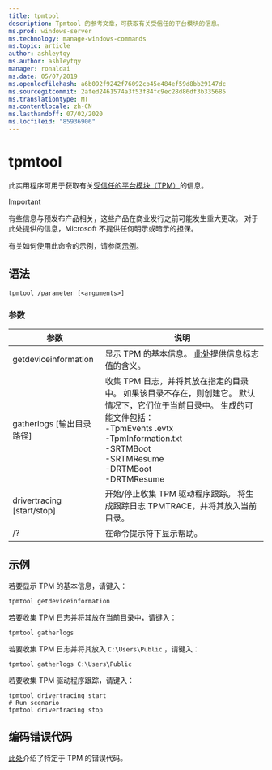 ```yaml
---
title: tpmtool
description: Tpmtool 的参考文章，可获取有关受信任的平台模块的信息。
ms.prod: windows-server
ms.technology: manage-windows-commands
ms.topic: article
author: ashleytqy
ms.author: ashleytqy
manager: ronaldai
ms.date: 05/07/2019
ms.openlocfilehash: a6b092f9242f76092cb45e484ef59d8bb29147dc
ms.sourcegitcommit: 2afed2461574a3f53f84fc9ec28d86df3b335685
ms.translationtype: MT
ms.contentlocale: zh-CN
ms.lasthandoff: 07/02/2020
ms.locfileid: "85936906"
---
```

# <a name="tpmtool"></a>tpmtool

此实用程序可用于获取有关[受信任的平台模块（TPM）](https://docs.microsoft.com/windows/security/information-protection/tpm/trusted-platform-module-overview)的信息。

>[!IMPORTANT]
>有些信息与预发布产品相关，这些产品在商业发行之前可能发生重大更改。 对于此处提供的信息，Microsoft 不提供任何明示或暗示的担保。

有关如何使用此命令的示例，请参阅[示例](#tpmtool_examples)。

## <a name="syntax"></a>语法

```
tpmtool /parameter [<arguments>]
```
### <a name="parameters"></a>参数

|参数|说明|
|---------|-----------|
|getdeviceinformation|显示 TPM 的基本信息。 [此处](https://docs.microsoft.com/windows/desktop/SecProv/win32-tpm-isreadyinformation#parameters)提供信息标志值的含义。|
|gatherlogs [输出目录路径]|收集 TPM 日志，并将其放在指定的目录中。 如果该目录不存在，则创建它。 默认情况下，它们位于当前目录中。 生成的可能文件包括： </br>-TpmEvents .evtx</br>-TpmInformation.txt</br>-SRTMBoot</br>-SRTMResume</br>-DRTMBoot</br>-DRTMResume</br>|
|drivertracing [start/stop]|开始/停止收集 TPM 驱动程序跟踪。 将生成跟踪日志 TPMTRACE，并将其放入当前目录。|
|/?|在命令提示符下显示帮助。|

## <a name="examples"></a><a name=tpmtool_examples></a>示例

若要显示 TPM 的基本信息，请键入：
```
tpmtool getdeviceinformation
```
若要收集 TPM 日志并将其放在当前目录中，请键入：
```
tpmtool gatherlogs
```
若要收集 TPM 日志并将其放入 `C:\Users\Public` ，请键入：
```
tpmtool gatherlogs C:\Users\Public
```
若要收集 TPM 驱动程序跟踪，请键入：
```
tpmtool drivertracing start
# Run scenario
tpmtool drivertracing stop
```

## <a name="decoding-error-codes"></a>编码错误代码

[此处](https://docs.microsoft.com/windows/desktop/com/com-error-codes-6)介绍了特定于 TPM 的错误代码。
